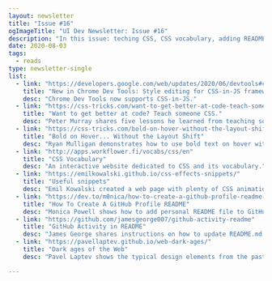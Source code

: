 ```yaml
---
layout: newsletter
title: "Issue #16"
ogImageTitle: "UI Dev Newsletter: Issue #16"
description: "In this issue: teching CSS, CSS vocabulary, adding README to GitHub profile, and more."
date: 2020-08-03
tags:
  - reads
type: newsletter-single
list:
  - link: "https://developers.google.com/web/updates/2020/06/devtools#css-in-js"
    title: "New in Chrome Dev Tools: Style editing for CSS-in-JS frameworks"
    desc: "Chrome Dev Tools now supports CSS-in-JS."
  - link: "https://css-tricks.com/want-to-get-better-at-code-teach-someone-css/"
    title: "Want to get better at code? Teach someone CSS."
    desc: "Peter Murray shares five lessons he learned from teaching someone CSS."
  - link: "https://css-tricks.com/bold-on-hover-without-the-layout-shift/"
    title: "Bold on Hover... Without the Layout Shift"
    desc: "Ryan Mulligan demonstrates how to use bold text on hover without the layout shift using pseudo-elements."
  - link: "http://apps.workflower.fi/vocabs/css/en"
    title: "CSS Vocabulary"
    desc: "An interactive website dedicated to CSS and its vocabulary."
  - link: "https://emilkowalski.github.io/css-effects-snippets/"
    title: "Useful snippets"
    desc: "Emil Kowalski created a web page with plenty of CSS animations that you could copy with a single click."
  - link: "https://dev.to/m0nica/how-to-create-a-github-profile-readme-1paj"
    title: "How To Create A GitHub Profile README"
    desc: "Monica Powell shows how to add personal README file to GitHub profile."
  - link: "https://github.com/jamesgeorge007/github-activity-readme"
    title: "GitHub Activity in README"
    desc: "James George shares instructions on how to update README.md with the recent GitHub activity of a user."
  - link: "https://pavellaptev.github.io/web-dark-ages/"
    title: "Dark ages of the Web"
    desc: "Pavel Laptev shows the typical design elements from the past in a single page."

---
```

